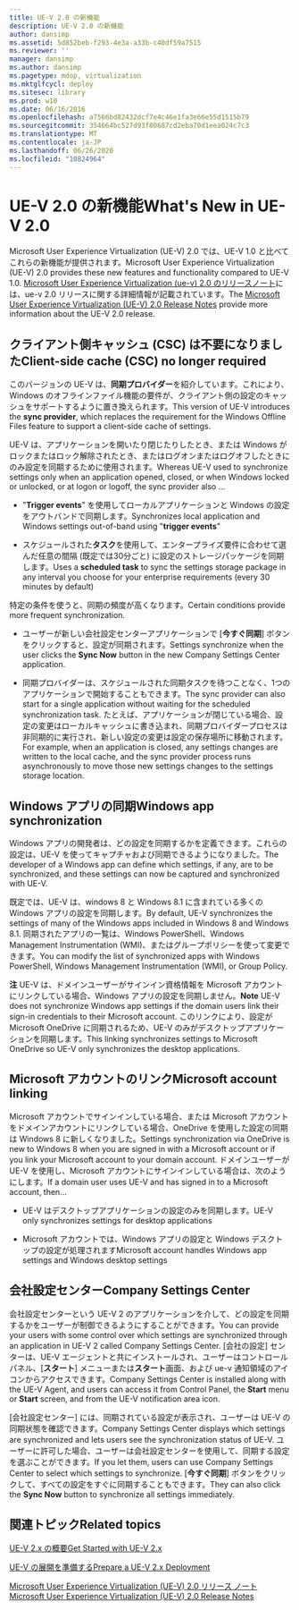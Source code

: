 ```yaml
---
title: UE-V 2.0 の新機能
description: UE-V 2.0 の新機能
author: dansimp
ms.assetid: 5d852beb-f293-4e3a-a33b-c40df59a7515
ms.reviewer: ''
manager: dansimp
ms.author: dansimp
ms.pagetype: mdop, virtualization
ms.mktglfcycl: deploy
ms.sitesec: library
ms.prod: w10
ms.date: 06/16/2016
ms.openlocfilehash: a7566bd82432dcf7e4c46e1fa3e66e55d1515b79
ms.sourcegitcommit: 354664bc527d93f80687cd2eba70d1eea024c7c3
ms.translationtype: MT
ms.contentlocale: ja-JP
ms.lasthandoff: 06/26/2020
ms.locfileid: "10824964"
---
```

# <span data-ttu-id="f0466-103">UE-V 2.0 の新機能</span><span class="sxs-lookup"><span data-stu-id="f0466-103">What's New in UE-V 2.0</span></span>


<span data-ttu-id="f0466-104">Microsoft User Experience Virtualization (UE-V) 2.0 では、UE-V 1.0 と比べてこれらの新機能が提供されます。</span><span class="sxs-lookup"><span data-stu-id="f0466-104">Microsoft User Experience Virtualization (UE-V) 2.0 provides these new features and functionality compared to UE-V 1.0.</span></span> <span data-ttu-id="f0466-105">[Microsoft User Experience Virtualization (ue-v) 2.0 のリリースノート](microsoft-user-experience-virtualization--ue-v--20-release-notesuevv2.md)には、ue-v 2.0 リリースに関する詳細情報が記載されています。</span><span class="sxs-lookup"><span data-stu-id="f0466-105">The [Microsoft User Experience Virtualization (UE-V) 2.0 Release Notes](microsoft-user-experience-virtualization--ue-v--20-release-notesuevv2.md) provide more information about the UE-V 2.0 release.</span></span>

## <span data-ttu-id="f0466-106">クライアント側キャッシュ (CSC) は不要になりました</span><span class="sxs-lookup"><span data-stu-id="f0466-106">Client-side cache (CSC) no longer required</span></span>


<span data-ttu-id="f0466-107">このバージョンの UE-V は、**同期プロバイダー**を紹介しています。これにより、Windows のオフラインファイル機能の要件が、クライアント側の設定のキャッシュをサポートするように置き換えられます。</span><span class="sxs-lookup"><span data-stu-id="f0466-107">This version of UE-V introduces the **sync provider**, which replaces the requirement for the Windows Offline Files feature to support a client-side cache of settings.</span></span>

<span data-ttu-id="f0466-108">UE-V は、アプリケーションを開いたり閉じたりしたとき、または Windows がロックまたはロック解除されたとき、またはログオンまたはログオフしたときにのみ設定を同期するために使用されます。</span><span class="sxs-lookup"><span data-stu-id="f0466-108">Whereas UE-V used to synchronize settings only when an application opened, closed, or when Windows locked or unlocked, or at logon or logoff, the sync provider also …</span></span>

-   <span data-ttu-id="f0466-109">"**Trigger events**" を使用してローカルアプリケーションと Windows の設定をアウトバンドで同期します。</span><span class="sxs-lookup"><span data-stu-id="f0466-109">Synchronizes local application and Windows settings out-of-band using "**trigger events**"</span></span>

-   <span data-ttu-id="f0466-110">スケジュールされた**タスク**を使用して、エンタープライズ要件に合わせて選んだ任意の間隔 (既定では30分ごと) に設定のストレージパッケージを同期します。</span><span class="sxs-lookup"><span data-stu-id="f0466-110">Uses a **scheduled task** to sync the settings storage package in any interval you choose for your enterprise requirements (every 30 minutes by default)</span></span>

<span data-ttu-id="f0466-111">特定の条件を使うと、同期の頻度が高くなります。</span><span class="sxs-lookup"><span data-stu-id="f0466-111">Certain conditions provide more frequent synchronization.</span></span>

-   <span data-ttu-id="f0466-112">ユーザーが新しい会社設定センターアプリケーションで [**今すぐ同期**] ボタンをクリックすると、設定が同期されます。</span><span class="sxs-lookup"><span data-stu-id="f0466-112">Settings synchronize when the user clicks the **Sync Now** button in the new Company Settings Center application.</span></span>

-   <span data-ttu-id="f0466-113">同期プロバイダーは、スケジュールされた同期タスクを待つことなく、1つのアプリケーションで開始することもできます。</span><span class="sxs-lookup"><span data-stu-id="f0466-113">The sync provider can also start for a single application without waiting for the scheduled synchronization task.</span></span> <span data-ttu-id="f0466-114">たとえば、アプリケーションが閉じている場合、設定の変更はローカルキャッシュに書き込まれ、同期プロバイダープロセスは非同期的に実行され、新しい設定の変更は設定の保存場所に移動されます。</span><span class="sxs-lookup"><span data-stu-id="f0466-114">For example, when an application is closed, any settings changes are written to the local cache, and the sync provider process runs asynchronously to move those new settings changes to the settings storage location.</span></span>

## <span data-ttu-id="f0466-115">Windows アプリの同期</span><span class="sxs-lookup"><span data-stu-id="f0466-115">Windows app synchronization</span></span>


<span data-ttu-id="f0466-116">Windows アプリの開発者は、どの設定を同期するかを定義できます。これらの設定は、UE-V を使ってキャプチャおよび同期できるようになりました。</span><span class="sxs-lookup"><span data-stu-id="f0466-116">The developer of a Windows app can define which settings, if any, are to be synchronized, and these settings can now be captured and synchronized with UE-V.</span></span>

<span data-ttu-id="f0466-117">既定では、UE-V は、windows 8 と Windows 8.1 に含まれている多くの Windows アプリの設定を同期します。</span><span class="sxs-lookup"><span data-stu-id="f0466-117">By default, UE-V synchronizes the settings of many of the Windows apps included in Windows 8 and Windows 8.1.</span></span> <span data-ttu-id="f0466-118">同期されたアプリの一覧は、Windows PowerShell、Windows Management Instrumentation (WMI)、またはグループポリシーを使って変更できます。</span><span class="sxs-lookup"><span data-stu-id="f0466-118">You can modify the list of synchronized apps with Windows PowerShell, Windows Management Instrumentation (WMI), or Group Policy.</span></span>

<span data-ttu-id="f0466-119">**注** UE-V は、ドメインユーザーがサインイン資格情報を Microsoft アカウントにリンクしている場合、Windows アプリの設定を同期しません。</span><span class="sxs-lookup"><span data-stu-id="f0466-119">**Note** UE-V does not synchronize Windows app settings if the domain users link their sign-in credentials to their Microsoft account.</span></span> <span data-ttu-id="f0466-120">このリンクにより、設定が Microsoft OneDrive に同期されるため、UE-V のみがデスクトップアプリケーションを同期します。</span><span class="sxs-lookup"><span data-stu-id="f0466-120">This linking synchronizes settings to Microsoft OneDrive so UE-V only synchronizes the desktop applications.</span></span>

 

## <span data-ttu-id="f0466-121">Microsoft アカウントのリンク</span><span class="sxs-lookup"><span data-stu-id="f0466-121">Microsoft account linking</span></span>


<span data-ttu-id="f0466-122">Microsoft アカウントでサインインしている場合、または Microsoft アカウントをドメインアカウントにリンクしている場合、OneDrive を使用した設定の同期は Windows 8 に新しくなりました。</span><span class="sxs-lookup"><span data-stu-id="f0466-122">Settings synchronization via OneDrive is new to Windows 8 when you are signed in with a Microsoft account or if you link your Microsoft account to your domain account.</span></span> <span data-ttu-id="f0466-123">ドメインユーザーが UE-V を使用し、Microsoft アカウントにサインインしている場合は、次のようにします。</span><span class="sxs-lookup"><span data-stu-id="f0466-123">If a domain user uses UE-V and has signed in to a Microsoft account, then…</span></span>

-   <span data-ttu-id="f0466-124">UE-V はデスクトップアプリケーションの設定のみを同期します。</span><span class="sxs-lookup"><span data-stu-id="f0466-124">UE-V only synchronizes settings for desktop applications</span></span>

-   <span data-ttu-id="f0466-125">Microsoft アカウントでは、Windows アプリの設定と Windows デスクトップの設定が処理されます</span><span class="sxs-lookup"><span data-stu-id="f0466-125">Microsoft account handles Windows app settings and Windows desktop settings</span></span>

## <span data-ttu-id="f0466-126">会社設定センター</span><span class="sxs-lookup"><span data-stu-id="f0466-126">Company Settings Center</span></span>


<span data-ttu-id="f0466-127">会社設定センターという UE-V 2 のアプリケーションを介して、どの設定を同期するかをユーザーが制御できるようにすることができます。</span><span class="sxs-lookup"><span data-stu-id="f0466-127">You can provide your users with some control over which settings are synchronized through an application in UE-V 2 called Company Settings Center.</span></span> <span data-ttu-id="f0466-128">[会社の設定] センターは、UE-V エージェントと共にインストールされ、ユーザーはコントロールパネル、[**スタート**] メニューまたは**スタート**画面、および ue-v 通知領域のアイコンからアクセスできます。</span><span class="sxs-lookup"><span data-stu-id="f0466-128">Company Settings Center is installed along with the UE-V Agent, and users can access it from Control Panel, the **Start** menu or **Start** screen, and from the UE-V notification area icon.</span></span>

<span data-ttu-id="f0466-129">[会社設定センター] には、同期されている設定が表示され、ユーザーは UE-V の同期状態を確認できます。</span><span class="sxs-lookup"><span data-stu-id="f0466-129">Company Settings Center displays which settings are synchronized and lets users see the synchronization status of UE-V.</span></span> <span data-ttu-id="f0466-130">ユーザーに許可した場合、ユーザーは会社設定センターを使用して、同期する設定を選ぶことができます。</span><span class="sxs-lookup"><span data-stu-id="f0466-130">If you let them, users can use Company Settings Center to select which settings to synchronize.</span></span> <span data-ttu-id="f0466-131">[**今すぐ同期**] ボタンをクリックして、すべての設定をすぐに同期することもできます。</span><span class="sxs-lookup"><span data-stu-id="f0466-131">They can also click the **Sync Now** button to synchronize all settings immediately.</span></span>






## <span data-ttu-id="f0466-132">関連トピック</span><span class="sxs-lookup"><span data-stu-id="f0466-132">Related topics</span></span>


[<span data-ttu-id="f0466-133">UE-V 2.x の概要</span><span class="sxs-lookup"><span data-stu-id="f0466-133">Get Started with UE-V 2.x</span></span>](get-started-with-ue-v-2x-new-uevv2.md)

[<span data-ttu-id="f0466-134">UE-V の展開を準備する</span><span class="sxs-lookup"><span data-stu-id="f0466-134">Prepare a UE-V 2.x Deployment</span></span>](prepare-a-ue-v-2x-deployment-new-uevv2.md)

[<span data-ttu-id="f0466-135">Microsoft User Experience Virtualization (UE-V) 2.0 リリース ノート</span><span class="sxs-lookup"><span data-stu-id="f0466-135">Microsoft User Experience Virtualization (UE-V) 2.0 Release Notes</span></span>](microsoft-user-experience-virtualization--ue-v--20-release-notesuevv2.md)

 

 





